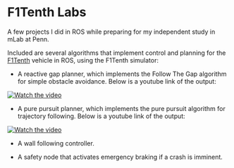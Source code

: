# F1Tenth Labs

A few projects I did in ROS while preparing for my independent study in mLab at Penn.

Included are several algorithms that implement control and planning for the [F1Tenth](https://f1tenth.org/) vehicle in ROS, using the F1Tenth simulator:

* A reactive gap planner, which implements the Follow The Gap algorithm for simple obstacle avoidance. Below is a youtube link of the output:

[![Watch the video](https://img.youtube.com/vi/iC8HjrGL4UI/maxresdefault.jpg)](https://www.youtube.com/watch?v=iC8HjrGL4UI)

* A pure pursuit planner, which implements the pure pursuit algorithm for trajectory following. Below is a youtube link of the output:

[![Watch the video](https://img.youtube.com/vi/076yI9KV0Us/maxresdefault.jpg)](https://www.youtube.com/watch?v=076yI9KV0Us)

* A wall following controller.

* A safety node that activates emergency braking if a crash is imminent.
